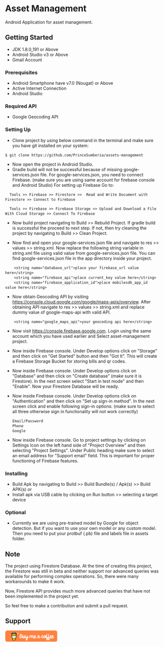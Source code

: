 # Asset Management

Android Application for asset management.

## Getting Started

- JDK 1.8.0_191 or Above
- Android Studio v3 or Above
- Gmail Account

### Prerequisites

- Android Smartphone have v7.0 (Nougat) or Above
- Active Internet Connection
- Android Studio

### Required API

- Google Geocoding API

### Setting Up

- Clone project by using below command in the terminal and make sure you have git installed on your system:

```
$ git clone https://github.com/PrinceSumberia/assets-management
```

- Now open the project in Android Studio.
- Gradle build will not be successful because of missing google-services.json file.
  For google-services.json, you need to connect Firebase. (make sure you are using same account for firebase console and Android Studio)
  For setting up Firebase Go to:

```
  Tools >> Firebase >> Firestore >>  Read and Write Document with Firestore >> Connect to Firebase
```

```
  Tools >> Firebase >> Firebase Storage >> Upload and Download a File With Cloud Storage >> Connect To Firebase
```

- Now build project navigating to Build >> Rebuild Project.
  If gradle build is successful the proceed to next step. If not, then try cleaning the project by navigating to Build >> Clean Project.

- Now find and open your google-services.json file and navigate to res >> values >> string.xml. Now replace the following string variable in string.xml file using valid value from google-services.json file. You can find google-services.json file in the app directory inside your project.

```
    <string name="database_url">place your firebase_url value here</string>
    <string name="firebase_api">place current_key value here</string>
    <string name="firebase_application_id">place mobilesdk_app_id value here</string>
```

- Now obtain Geocoding API by visiting https://console.cloud.google.com/google/maps-apis/overview.
  After obtaining API navigate to res >> values >> string.xml and replace dummy value of google-maps-api with valid API.

```
    <string name="google_maps_api">your geocoding api here</string>
```

- Now visit https://console.firebase.google.com. Login using the same account which you have used earlier and Select asset-management project.

- Now inside Firebase console. Under Develop options click on "Storage" and then click on "Get Started" button and then "Got It". This will create a Firebase Storage Bucket for storing bills and qr codes.

- Now inside Firebase console. Under Develop options click on "Database" and then click on "Create database" (make sure it is Firestore). In the next screen select "Start in test mode" and then "Enable". Now your Firestore Database will be ready.

- Now inside Firebase console. Under Develop options click on "Authentication" and then click on "Set up sign-in method". In the next screen click and enable following sign-in options: (make sure to select all three otherwise sign in functionality will not work correctly)

      Email/Password
      Phone
      Google

- Now inside Firebase console. Go to project settings by clicking on Settings Icon on the left hand side of "Project Overview" and then selecting "Project Settings". Under Public heading make sure to select an email address for "Support email" field. This is important for proper functioning of Firebase features.

### Installing

- Build Apk by navigating to Build >> Build Bundle(s) / Apk(s) >> Build APK(s) or
- Install apk via USB cable by clicking on Run button >> selecting a target device

### Optional

- Currently we are using pre-trained model by Google for object detection. But if you want to use your own model or any custom model. Then you need to put your protbuf (.pb) file and labels file in assets folder.

## Note

The project using Firestore Database. At the time of creating this project, the Firestore was still in beta and neither support nor advanced queries was available for performing complex operations. So, there were many workarounds to make it work.

Now, Firestore API provides much more advanced queries that have not been implemented in the project yet.

So feel free to make a contribution and submit a pull request.

## Support

<a href="https://www.buymeacoffee.com/princesumberia"><img src='./bmc-button.png'></a>
